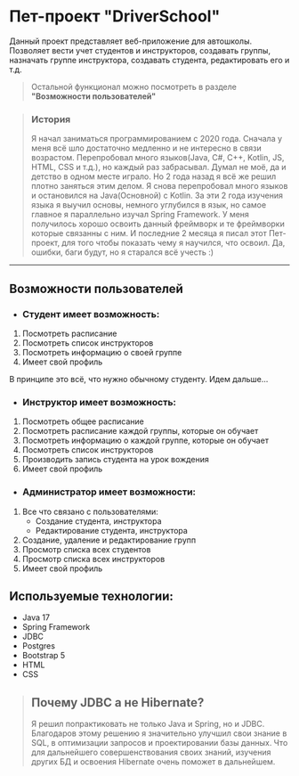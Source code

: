 # Пет-проект "DriverSchool"
Данный проект представляет веб-приложение для автошколы. 
Позволяет вести учет студентов и инструкторов, создавать группы, назначать группе инструктора, создавать студента, 
редактировать его и т.д.

>Остальной функционал можно посмотреть в разделе **"Возможности пользователей"**


>### **История**
>Я начал заниматься программированием с 2020 года.
>Сначала у меня всё шло достаточно медленно и не интересно в связи возрастом.
>Перепробовал много языков(Java, C#, C++, Kotlin, JS, HTML, CSS и т.д.), но каждый раз забрасывал.
>Думал не моё, да и детство в одном месте играло.
>Но 2 года назад я всё же решил плотно заняться этим делом.
>Я снова перепробовал много языков и остановился на Java(Основной) с Kotlin.
>За эти 2 года изучения языка я выучил основы, немного углубился в язык, но самое главное я параллельно изучал Spring Framework.
>У меня получилось хорошо освоить данный фреймворк и те фреймворки которые связанны с ним.
>И последние 2 месяца я писал этот Пет-проект, для того чтобы показать чему я научился, что освоил.
> Да, ошибки, баги будут, но я старался всё учесть :)

***

## Возможности пользователей

* ### Студент имеет возможность:
1. Посмотреть расписание
2. Посмотреть список инструкторов
3. Посмотреть информацию о своей группе
4. Имеет свой профиль

В принципе это всё, что нужно обычному студенту. Идем дальше...

* ### Инструктор имеет возможность:
1. Посмотреть общее расписание
2. Посмотреть расписание каждой группы, которые он обучает
3. Посмотреть информацию о каждой группе, которые он обучает
4. Посмотреть список инструкторов
5. Производить запись студента на урок вождения
6. Имеет свой профиль

* ### Администратор имеет возможности:
1. Все что связано с пользователями:
     - Создание студента, инструктора
     - Редактирование студента, инструктора
2. Создание, удаление и редактирование групп
3. Просмотр списка всех студентов
4. Просмотр списка всех инструкторов
5. Имеет свой профиль

## Используемые технологии:
- Java 17
- Spring Framework
- JDBC
- Postgres
- Bootstrap 5
- HTML
- CSS

> ## **Почему JDBC а не Hibernate?**
>Я решил попрактиковать не только Java и Spring, но и JDBC. 
>Благодаров этому решению я значительно улучшил свои знание в SQL, в оптимизации запросов и проектировании базы данных.
>Что для дальнейшего совершенствования своих знаний, изучения других БД и освоения Hibernate очень поможет в дальнейшем.
